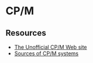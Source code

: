 CP/M
====

Resources
---------

 - [The Unofficial CP/M Web site](http://www.cpm.z80.de/)
 - [Sources of CP/M systems](http://www.cpm.z80.de/source.html)
